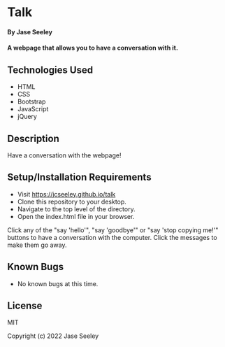 # Talk

#### By Jase Seeley

#### A webpage that allows you to have a conversation with it.

## Technologies Used

* HTML
* CSS
* Bootstrap
* JavaScript
* jQuery

## Description

Have a conversation with the webpage!

## Setup/Installation Requirements

* Visit https://jcseeley.github.io/talk
* Clone this repository to your desktop.
* Navigate to the top level of the directory.
* Open the index.html file in your browser.

Click any of the "say 'hello'", "say 'goodbye'" or "say 'stop copying me!'" buttons to have a conversation with the computer. Click the messages to make them go away.

## Known Bugs

* No known bugs at this time.

## License

MIT

Copyright (c) 2022 Jase Seeley